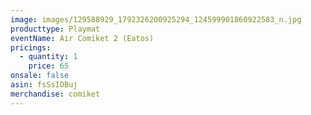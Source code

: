 ```yaml
---
image: images/129588929_1792326200925294_124599901860922583_n.jpg
producttype: Playmat
eventName: Air Comiket 2 (Eatos)
pricings:
  - quantity: 1
    price: 65
onsale: false
asin: fsSsIOBuj
merchandise: comiket
---
```

